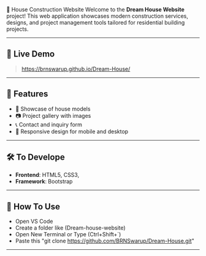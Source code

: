 🏡 House Construction Website
Welcome to the **Dream House Website** project! This web application showcases modern construction services, designs, and project management tools tailored for residential building projects.

---

## 🚀 Live Demo

> https://brnswarup.github.io/Dream-House/

---

## 📌 Features

- 🧱 Showcase of house models 
- 📷 Project gallery with images
- 📞 Contact and inquiry form
- 📲 Responsive design for mobile and desktop

---

## 🛠️ To Develope 

- **Frontend**: HTML5, CSS3,
- **Framework**: Bootstrap

---

## 📌 How To Use

- Open VS Code
- Create a folder like (Dream-house-website)
- Open New Terminal or Type (Ctrl+Shift+`)
- Paste this "git clone https://github.com/BRNSwarup/Dream-House.git"

---
